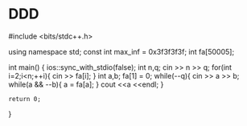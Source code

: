 # DDD

#include <bits/stdc++.h>

using namespace std;
const int max_inf = 0x3f3f3f3f;
int fa[50005];

int main() {
    ios::sync_with_stdio(false);
    int n,q;
    cin >> n >> q;
    for(int i=2;i<n;++i){
        cin >> fa[i];
    }
    int a,b;
    fa[1] = 0;
    while(--q){
        cin >> a >> b;
        while(a && --b){
            a = fa[a];
        }
        cout <<a <<endl;
    }
    
    return 0;
}
